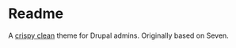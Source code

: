 # Readme #
A [crispy clean](https://www.youtube.com/watch?v=yShI4E3oYmQ) theme for Drupal admins. Originally based on Seven.